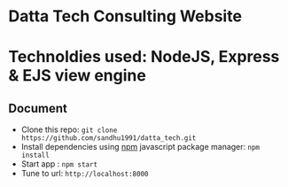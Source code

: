 # Datta Tech Consulting Website 


# Technoldies used: NodeJS, Express & EJS view engine

## Document
* Clone this repo: ``` git clone https://github.com/sandhu1991/datta_tech.git ```
* Install dependencies using [npm](https://www.npmjs.com/) javascript package manager: ``` npm install ```
* Start app : ``` npm start ```
* Tune to url: ``` http://localhost:8000 ```

